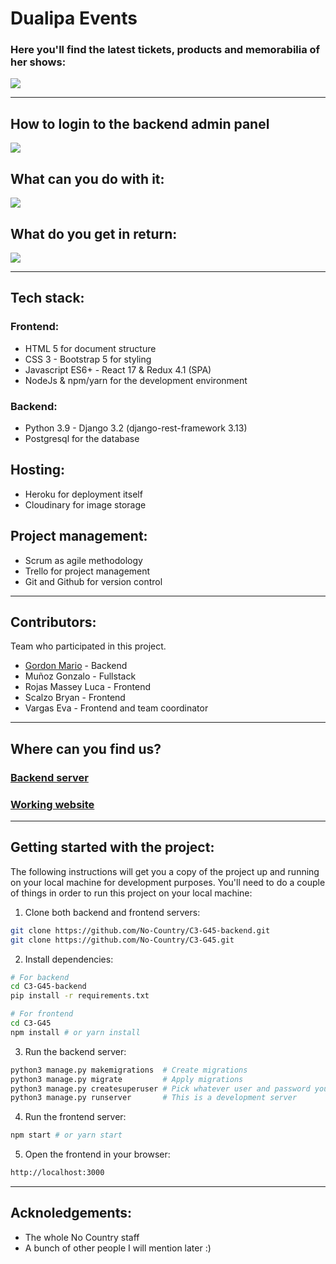 # Dualipa Events

### Here you'll find the latest tickets, products and memorabilia of her shows:

![](./images/frontend.jpg)

---
## How to login to the backend admin panel
![](./images/backend-admin.jpg)
## What can you do with it:
![](./images/backend-dashboard.jpg)
## What do you get in return:
![](./images/backend-API-rest.jpg)

---

## Tech stack:
### Frontend:
* HTML 5 for document structure
* CSS 3 - Bootstrap 5 for styling
* Javascript ES6+ - React 17 & Redux 4.1 (SPA)
* NodeJs & npm/yarn for the development environment
### Backend:
* Python 3.9 - Django 3.2 (django-rest-framework 3.13)
* Postgresql for the database
## Hosting:
* Heroku for deployment itself
* Cloudinary for image storage
## Project management:
* Scrum as agile methodology
* Trello for project management
* Git and Github for version control

---
## Contributors:
Team who participated in this project.
* [Gordon Mario](https://github.com/maegop) - Backend
* Muñoz Gonzalo - Fullstack
* Rojas Massey Luca - Frontend
* Scalzo Bryan - Frontend
* Vargas Eva - Frontend and team coordinator

---
## Where can you find us?
### [Backend server](https://no-country-c03-g57-backend.herokuapp.com/api/v1/product-list)
### [Working website](http://no-country-c03-g57-frontend.herokuapp.com/)
---
## Getting started with the project:
The following instructions will get you a copy of the project up and running on your local machine for development purposes. 
You'll need to do a couple of things in order to run this project on your local machine:

1) Clone both backend and frontend servers:
```sh
git clone https://github.com/No-Country/C3-G45-backend.git
git clone https://github.com/No-Country/C3-G45.git
```

2) Install dependencies:
```sh
# For backend
cd C3-G45-backend
pip install -r requirements.txt
```
```sh
# For frontend
cd C3-G45
npm install # or yarn install
```

3) Run the backend server:
```sh
python3 manage.py makemigrations  # Create migrations
python3 manage.py migrate         # Apply migrations
python3 manage.py createsuperuser # Pick whatever user and password you want
python3 manage.py runserver       # This is a development server
```
4) Run the frontend server:
```sh
npm start # or yarn start
```

5) Open the frontend in your browser:
```sh
http://localhost:3000
```

---
## Acknoledgements:
* The whole No Country staff
* A bunch of other people I will mention later :)
